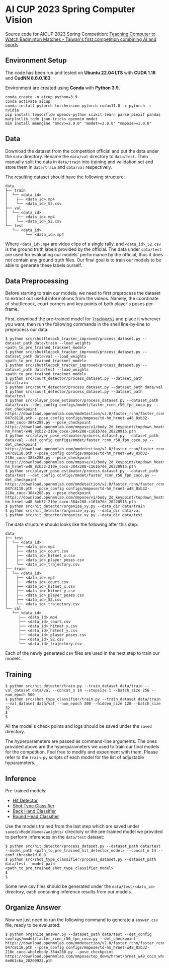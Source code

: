# AI CUP 2023 Spring Computer Vision

Source code for AICUP 2023 Spring Competition: [Teaching Computer to Watch Badminton Matches - Taiwan's first competition combining AI and sports](https://aidea-web.tw/topic/cbea66cc-a993-4be8-933d-1aa9779001f8)

## Environment Setup

The code has been run and tested on **Ubuntu 22.04 LTS** with **CUDA 1.18** and **CudNN 8.6.0.163**.

Environment are created using **Conda** with **Python 3.9**.

```shell
conda create -n aicup python=3.9
conda activate aicup
conda install pytorch torchvision pytorch-cuda=11.8 -c pytorch -c nvidia
pip install tensorflow opencv-python scikit-learn parse piexif pandas matplotlib tqdm json-tricks openmim mmdet
mim install mmengine "mmcv>=2.0.0" "mmdet>=3.0.0" "mmpose>=1.0.0"
```

## Data

Download the dataset from the competition official and put the data under the `data` directory. Rename the `data/val` directory to `data/test`. Then manually split the data in `data/train` into training and validation set and store them in `data/train` and `data/val` respectively.

The resulting dataset should have the following structure:

```
data
├── train
│  └── <data_id>
│ 	 ├── <data_id>.mp4
│ 	 └── <data_id>_S2.csv
├── val
│  └── <data_id>
│ 	 ├── <data_id>.mp4
│ 	 └── <data_id>_S2.csv
└── test
   └── <data_id>
     	 └── <data_id>.mp4
```

Where `<data_id>.mp4` are video clips of a single rally, and `<data_id>_S2.csv` is the ground truth labels provided by the official. The data under `data/test` are used for evaluating our models' performance by the official, thus it does not contain any ground truth files. Our final goal is to train our models to be able to generate these labels ourself.

## Data Preprocessing

Before starting to train our models, we need to first preprocess the dataset to extract out useful informations from the videos. Namely, the coordinate of shuttlecock, court corners and key points of both player's poses per-frame.

First, download the pre-trained model for [`TrackNetV2`](https://drive.google.com/file/d/1_mrzOAAGsn2DAI7T1igJ9pYKabV278lb/view) and place it wherever you want, then run the following commands in the shell line-by-line to preprocess our data:

```shell
$ python src/shuttlecock_tracker_improved/process_dataset.py --dataset_path data/train --load_weights <path_to_pre_trained_tracknet_model>
$ python src/shuttlecock_tracker_improved/process_dataset.py --dataset_path data/val --load_weights <path_to_pre_trained_tracknet_model>
$ python src/shuttlecock_tracker_improved/process_dataset.py --dataset_path data/test --load_weights <path_to_pre_trained_tracknet_model>
$ python src/court_detector/process_dataset.py --dataset_path data/train
$ python src/court_detector/process_dataset.py --dataset_path data/val
$ python src/court_detector/process_dataset.py --dataset_path data/test
$ python src/player_pose_estimator/process_dataset.py --dataset_path data/train --det_config configs/mmdet/faster_rcnn_r50_fpn_coco.py --det_checkpoint https://download.openmmlab.com/mmdetection/v2.0/faster_rcnn/faster_rcnn_r50_fpn_1x_coco/faster_rcnn_r50_fpn_1x_coco_20200130-047c8118.pth --pose_config configs/mmpose/td-hm_hrnet-w48_8xb32-210e_coco-384x288.py --pose_checkpoint https://download.openmmlab.com/mmpose/v1/body_2d_keypoint/topdown_heatmap/coco/td-hm_hrnet-w48_8xb32-210e_coco-384x288-c161b7de_20220915.pth
$ python src/player_pose_estimator/process_dataset.py --dataset_path data/val --det_config configs/mmdet/faster_rcnn_r50_fpn_coco.py --det_checkpoint https://download.openmmlab.com/mmdetection/v2.0/faster_rcnn/faster_rcnn_r50_fpn_1x_coco/faster_rcnn_r50_fpn_1x_coco_20200130-047c8118.pth --pose_config configs/mmpose/td-hm_hrnet-w48_8xb32-210e_coco-384x288.py --pose_checkpoint https://download.openmmlab.com/mmpose/v1/body_2d_keypoint/topdown_heatmap/coco/td-hm_hrnet-w48_8xb32-210e_coco-384x288-c161b7de_20220915.pth
$ python src/player_pose_estimator/process_dataset.py --dataset_path data/test --det_config configs/mmdet/faster_rcnn_r50_fpn_coco.py --det_checkpoint https://download.openmmlab.com/mmdetection/v2.0/faster_rcnn/faster_rcnn_r50_fpn_1x_coco/faster_rcnn_r50_fpn_1x_coco_20200130-047c8118.pth --pose_config configs/mmpose/td-hm_hrnet-w48_8xb32-210e_coco-384x288.py --pose_checkpoint https://download.openmmlab.com/mmpose/v1/body_2d_keypoint/topdown_heatmap/coco/td-hm_hrnet-w48_8xb32-210e_coco-384x288-c161b7de_20220915.pth
$ python src/hit_detector/organize_xy.py --data_dir data/train
$ python src/hit_detector/organize_xy.py --data_dir data/val
$ python src/hit_detector/organize_xy.py --data_dir data/test
```

The data structure should looks like the following after this step:

```
data
├── test
│  └── <data_id>
│ 	 ├── <data_id>.mp4
│ 	 ├── <data_id>_court.csv
│ 	 ├── <data_id>_hitnet_x.csv
│ 	 ├── <data_id>_player_poses.csv
│ 	 └── <data_id>_trajectory.csv
├── train
│  └── <data_id>
│ 	 ├── <data_id>.mp4
│ 	 ├── <data_id>_court.csv
│ 	 ├── <data_id>_hitnet_x.csv
│ 	 ├── <data_id>_hitnet_y.csv
│ 	 ├── <data_id>_player_poses.csv
│ 	 ├── <data_id>_S2.csv
│ 	 └── <data_id>_trajectory.csv
└── val
   └── <data_id>
      ├── <data_id>.mp4
      ├── <data_id>_court.csv
      ├── <data_id>_hitnet_x.csv
      ├── <data_id>_hitnet_y.csv
      ├── <data_id>_player_poses.csv
      ├── <data_id>_S2.csv
      └── <data_id>_trajectory.csv
```

Each of the newly generated csv files are used in the next step to train our models.

## Training

```shell
$ python src/hit_detector/train.py --train_dataset data/train --val_dataset data/val --concat_n 14 --stepsize 1 --batch_size 256 --num_epoch 500
$ python src/shot_type_classifier/train.py --train_dataset data/train --val_dataset data/val --num_epoch 300 --hidden_size 128 --batch_size 32
$
$
```

All the model's check points and logs should be saved under the `saved` directory.

The hyperparameters are passed as command-line arguments. The ones provided above are the hyperparameters we used to train our final models for the competition. Feel free to modify and experiment with them. Please refer to the `train.py` scripts of each model for the list of adjustable hyparameters.

## Inference

Pre-trained models:

* [Hit Detector](https://github.com/jerrykal/AI_CUP_2023_Spring_Computer_Vision/releases/download/0.0.0/hit_detector_weights.pt)
* [Shot Type Classifier](https://github.com/jerrykal/AI_CUP_2023_Spring_Computer_Vision/releases/download/0.0.0/shot_type_classifier.pt)
* [Back Hand Classifier](https://github.com/jerrykal/AI_CUP_2023_Spring_Computer_Vision/releases/download/0.0.0/back_hand_classifier_weights.pt)
* [Round Head Classifier](https://github.com/jerrykal/AI_CUP_2023_Spring_Computer_Vision/releases/download/0.0.0/round_head_classifier_weights.pt)

Use the models trained from the last step which are saved under `saved/<ModelName>/weights/` directory or the pre-trained model we provided to perform inferences on the `data/test` dataset:

```shell
$ python src/hit_detector/process_dataset.py --dataset_path data/test --model_path <path_to_pre_trained_hit_detector_model> --concat_n 14 --conf_threshold 0.8
$ python src/shot_type_classifier/process_dataset.py --dataset_path data/test --model_path <path_to_pre_trained_shot_type_classifier_model>
$
$
```

Some new csv files should be generated under the `data/test/<data_id>` directory, each containing inference results from our models.

## Organize Answer

Now we just need to run the following command to generate a `answer.csv` file, ready to be evaluated:

```shell
$ python organize_answer.py --dataset_path data/test --det_config configs/mmdet/faster_rcnn_r50_fpn_coco.py --det_checkpoint https://download.openmmlab.com/mmdetection/v2.0/faster_rcnn/faster_rcnn_r50_fpn_1x_coco/faster_rcnn_r50_fpn_1x_coco_20200130-047c8118.pth --pose_config configs/mmpose/td-hm_hrnet-w48_8xb32-210e_coco-wholebody-384x288.py --pose_checkpoint https://download.openmmlab.com/mmpose/top_down/hrnet/hrnet_w48_coco_wholebody_384x288-6e061c6a_20200922.pth
```